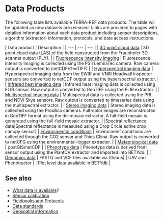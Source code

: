 # Data Products

The following table lists available TERRA-REF data products. The table will be updated as new datasets are released.  Links are provided to pages with detailed information about each data product including sensor descriptions, algorithm \(extractor\) information, protocols, and data access instructions.

| Data product |  Description |
| --- | --- | --- |
| [3D point cloud data](/products/point-cloud-data.md) |  3D point cloud data \(LAS\) of the field constructed from the Fraunhofer 3D scanner output \(PLY\). |
| [Fluorescence intensity imaging](/products/fluorescence-intensity-imaging.md) |  Fluorescence intensity imaging is collected using the PSII LemnaTec camera. Raw camera output is converted to \(netCDF/GeoTIFF) |
| [Hyperspectral imaging data](/products/hyperspectral-imaging-data.md) |  Hyperspectral imaging data from the SWIR and VNIR Headwall Inspector sensors are converted to netCDF output using the hyperspectral extractor. |
| [Infrared heat imaging data](/products/infrared-heat-imaging-data.md) |  Infrared heat imaging data is collected using FLIR sensor. Raw output is converted to GeoTIFF using the FLIR extractor. |
| [Multispectral imaging data](/products/multispectral-imaging-data.md) |  Multispectral data is collected using the PRI and NDVI Skye sensors. Raw output is converted to timeseries data using the multispectral extractor. |
| [Stereo imaging data](/products/stereo-imaging-data.md) |  Stereo imaging data is collected using the Prosilica cameras. Full-color images are reconstructed in GeoTIFF format using the de-mosaic extractor. A full-field mosaic is generated using the full-field mosaic extractor. |
|Spectral reflectance data|Spectral reflectance is measured using a Crop Circle active crop canopy sensor|
| [Environmental conditions](/products/environmental-conditions.md) |  Environment conditions are collected through the CO2 sensor and Thies Clima. Raw output is converted to netCFG using the environmental-logger extractor. |
| [Meteorological data](/products/meteorological_data.md) |  postGIS/netCDF |
| [Phenotype data](/products/trait-data.md) |  Phenotype data is derived from sensor output using the PlantCV extractor and imported into BETYdb. |
| [Genomics data](/products/genomics-data.md) |   FASTQ and VCF files available via Globus|
| UAV and Phenotractor |  | Plot level data available in BETYdb |

## See also

* [What data is available](/user/what-data-is-available.md)?
* [Sensor calibration](/sensor-calibration.md)
* [Fieldbooks and Protocols](/user/protocols.md)
* [Data standards](/data-standards.md)
* [Geospatial information](/user/geospatial-information.md)

